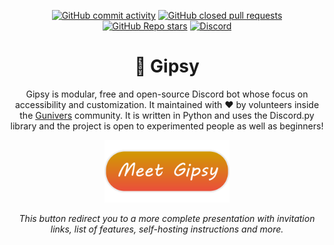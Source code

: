 <!--
Ce programme est régi par la licence CeCILL soumise au droit français et
respectant les principes de diffusion des logiciels libres. Vous pouvez
utiliser, modifier et/ou redistribuer ce programme sous les conditions
de la licence CeCILL diffusée sur le site "http://www.cecill.info".
-->

<div align=center>

[![GitHub commit activity](https://img.shields.io/github/commit-activity/m/Gunivers/Gipsy?color=orange&label=average%20contributions&style=for-the-badge)](#) [![GitHub closed pull requests](https://img.shields.io/github/issues-pr-closed/Gunivers/Gipsy?color=orange&style=for-the-badge)](#) [![GitHub Repo stars](https://img.shields.io/github/stars/Gunivers/Gipsy?color=orange&style=for-the-badge)](#)
[![Discord](https://img.shields.io/discord/125723125685026816?color=blue&label=Discord&style=for-the-badge&logo=Discord)](https://discord.gg/E8qq6tN)

# 👻 Gipsy

Gipsy is modular, free and open-source Discord bot whose focus on accessibility and customization. It maintained with ❤️ by volunteers inside the [Gunivers](https://gunivers.net/) community. It is written in Python and uses the Discord.py library and the project is open to experimented people as well as beginners!

<a href="https://gipsy.rtfd.io">
<img src="docs/_static/meet_gipsy.png" width="200" alt="Meet Gipsy">
</a>

*This button redirect you to a more complete presentation with invitation links, list of features, self-hosting instructions and more.*

</div>